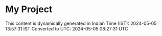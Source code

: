 # My Project

This content is dynamically generated in Indian Time (IST): 2024-05-05 13:57:31 IST
Converted to UTC: 2024-05-05 08:27:31 UTC
